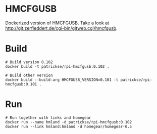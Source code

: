 # HMCFGUSB

Dockerized version of HMCFGUSB. Take a look at http://git.zerfleddert.de/cgi-bin/gitweb.cgi/hmcfgusb.

# Build

```
# Build version 0.102
docker build -t patrickse/rpi-hmcfgusb:0.102 .

# Build other version 
docker build --build-arg HMCFGUSB_VERSION=0.101 -t patrickse/rpi-hmcfgusb:0.101 .
```

# Run

```
# Run together with links and homegear
docker run --name hmland -d patrickse/rpi-hmcfgusb:0.102
docker run --link hmland:hmland -d homegear/homegear-0.5
```
